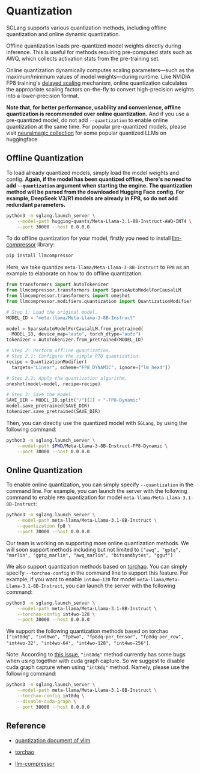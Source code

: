 # Quantization

SGLang supports various quantization methods, including offline quantization and online dynamic quantization.

Offline quantization loads pre-quantized model weights directly during inference. This is useful for methods requiring pre-computed stats such as AWQ, which collects activation stats from the pre-training set.

Online quantization dynamically computes scaling parameters—such as the maximum/minimum values of model weights—during runtime. Like NVIDIA FP8 training's [delayed scaling](https://docs.nvidia.com/deeplearning/transformer-engine/user-guide/examples/fp8_primer.html#Mixed-precision-training-with-FP8) mechanism, online quantization calculates the appropriate scaling factors on-the-fly to convert high-precision weights into a lower-precision format.

**Note that, for better performance, usability and convenience, offline quantization is recommended over online quantization.** And if you use a pre-quantized model, do not add `--quantization` to enable online quantization at the same time. For popular pre-quantized models, please visit [neuralmagic collection](https://huggingface.co/collections/neuralmagic) for some popular quantized LLMs on huggingface.

## Offline Quantization

To load already quantized models, simply load the model weights and config. **Again, if the model has been quantized offline, there's no need to add `--quantization` argument when starting the engine. The quantization method will be parsed from the downloaded Hugging Face config. For example, DeepSeek V3/R1 models are already in FP8, so do not add redundant parameters.**

```bash
python3 -m sglang.launch_server \
    --model-path hugging-quants/Meta-Llama-3.1-8B-Instruct-AWQ-INT4 \
    --port 30000 --host 0.0.0.0
```

To do offline quantization for your model, firstly you need to install [llm-compressor](https://github.com/vllm-project/llm-compressor/) library:

```bash
pip install llmcompressor
```

Here, we take quantize `meta-llama/Meta-Llama-3-8B-Instruct` to `FP8` as an example to elaborate on how to do offline quantization.

```python
from transformers import AutoTokenizer
from llmcompressor.transformers import SparseAutoModelForCausalLM
from llmcompressor.transformers import oneshot
from llmcompressor.modifiers.quantization import QuantizationModifier

# Step 1: Load the original model.
MODEL_ID = "meta-llama/Meta-Llama-3-8B-Instruct"

model = SparseAutoModelForCausalLM.from_pretrained(
  MODEL_ID, device_map="auto", torch_dtype="auto")
tokenizer = AutoTokenizer.from_pretrained(MODEL_ID)

# Step 2: Perform offline quantization.
# Step 2.1: Configure the simple PTQ quantization.
recipe = QuantizationModifier(
  targets="Linear", scheme="FP8_DYNAMIC", ignore=["lm_head"])

# Step 2.2: Apply the quantization algorithm.
oneshot(model=model, recipe=recipe)

# Step 3: Save the model.
SAVE_DIR = MODEL_ID.split("/")[1] + "-FP8-Dynamic"
model.save_pretrained(SAVE_DIR)
tokenizer.save_pretrained(SAVE_DIR)
```

Then, you can directly use the quantized model with `SGLang`, by using the following command:

```bash
python3 -m sglang.launch_server \
    --model-path $PWD/Meta-Llama-3-8B-Instruct-FP8-Dynamic \
    --port 30000 --host 0.0.0.0
```

## Online Quantization

To enable online quantization, you can simply specify `--quantization` in the command line. For example, you can launch the server with the following command to enable `FP8` quantization for model `meta-llama/Meta-Llama-3.1-8B-Instruct`:

```bash
python3 -m sglang.launch_server \
    --model-path meta-llama/Meta-Llama-3.1-8B-Instruct \
    --quantization fp8 \
    --port 30000 --host 0.0.0.0
```

Our team is working on supporting more online quantization methods. We will soon support methods including but not limited to `["awq", "gptq", "marlin", "gptq_marlin", "awq_marlin", "bitsandbytes", "gguf"]`

We also support quantization methods based on [torchao](https://github.com/pytorch/ao). You can simply specify `--torchao-config` in the command line to support this feature. For example, if you want to enable `int4wo-128` for model `meta-llama/Meta-Llama-3.1-8B-Instruct`, you can launch the server with the following command:

```bash
python3 -m sglang.launch_server \
    --model-path meta-llama/Meta-Llama-3.1-8B-Instruct \
    --torchao-config int4wo-128 \
    --port 30000 --host 0.0.0.0
```

We support the following quantization methods based on torchao `["int8dq", "int8wo", "fp8wo", "fp8dq-per_tensor", "fp8dq-per_row", "int4wo-32", "int4wo-64", "int4wo-128", "int4wo-256"]`.

Note: According to [this issue](https://github.com/sgl-project/sglang/issues/2219#issuecomment-2561890230), `"int8dq"` method currently has some bugs when using together with cuda graph capture. So we suggest to disable cuda graph capture when using `"int8dq"` method. Namely, please use the following command:

```bash
python3 -m sglang.launch_server \
    --model-path meta-llama/Meta-Llama-3.1-8B-Instruct \
    --torchao-config int8dq \
    --disable-cuda-graph \
    --port 30000 --host 0.0.0.0
```



## Reference

- [quantization document of vllm](https://docs.vllm.ai/en/latest/quantization/fp8.html)

- [torchao](https://github.com/pytorch/ao)

- [llm-compressor](https://github.com/vllm-project/llm-compressor/)

